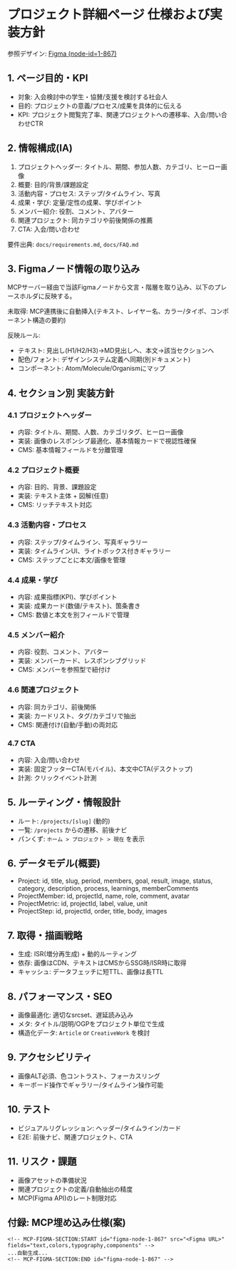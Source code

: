 # プロジェクト詳細ページ 仕様および実装方針

参照デザイン: [Figma (node-id=1-867)](https://www.figma.com/design/SueA7I2vCsatvIf0s7BgB7/%E7%84%A1%E9%A1%8C?node-id=1-867&m=dev)

## 1. ページ目的・KPI
- 対象: 入会検討中の学生・協賛/支援を検討する社会人
- 目的: プロジェクトの意義/プロセス/成果を具体的に伝える
- KPI: プロジェクト閲覧完了率、関連プロジェクトへの遷移率、入会/問い合わせCTR

## 2. 情報構成(IA)
1. プロジェクトヘッダー: タイトル、期間、参加人数、カテゴリ、ヒーロー画像
2. 概要: 目的/背景/課題設定
3. 活動内容・プロセス: ステップ/タイムライン、写真
4. 成果・学び: 定量/定性の成果、学びポイント
5. メンバー紹介: 役割、コメント、アバター
6. 関連プロジェクト: 同カテゴリや前後関係の推薦
7. CTA: 入会/問い合わせ

要件出典: `docs/requirements.md`, `docs/FAQ.md`

## 3. Figmaノード情報の取り込み
MCPサーバー経由で当該Figmaノードから文言・階層を取り込み、以下のプレースホルダに反映する。

<!-- MCP-FIGMA-SECTION:START id="figma-node-1-867" src="https://www.figma.com/design/SueA7I2vCsatvIf0s7BgB7/%E7%84%A1%E9%A1%8C?node-id=1-867&m=dev" -->
未取得: MCP連携後に自動挿入(テキスト、レイヤー名、カラー/タイポ、コンポーネント構造の要約)
<!-- MCP-FIGMA-SECTION:END id="figma-node-1-867" -->

反映ルール:
- テキスト: 見出し(H1/H2/H3)→MD見出しへ、本文→該当セクションへ
- 配色/フォント: デザインシステム定義へ同期(別ドキュメント)
- コンポーネント: Atom/Molecule/Organismにマップ

## 4. セクション別 実装方針

### 4.1 プロジェクトヘッダー
- 内容: タイトル、期間、人数、カテゴリタグ、ヒーロー画像
- 実装: 画像のレスポンシブ最適化、基本情報カードで視認性確保
- CMS: 基本情報フィールドを分離管理

### 4.2 プロジェクト概要
- 内容: 目的、背景、課題設定
- 実装: テキスト主体 + 図解(任意)
- CMS: リッチテキスト対応

### 4.3 活動内容・プロセス
- 内容: ステップ/タイムライン、写真ギャラリー
- 実装: タイムラインUI、ライトボックス付きギャラリー
- CMS: ステップごとに本文/画像を管理

### 4.4 成果・学び
- 内容: 成果指標(KPI)、学びポイント
- 実装: 成果カード(数値/テキスト)、箇条書き
- CMS: 数値と本文を別フィールドで管理

### 4.5 メンバー紹介
- 内容: 役割、コメント、アバター
- 実装: メンバーカード、レスポンシブグリッド
- CMS: メンバーを参照型で紐付け

### 4.6 関連プロジェクト
- 内容: 同カテゴリ、前後関係
- 実装: カードリスト、タグ/カテゴリで抽出
- CMS: 関連付け(自動/手動)の両対応

### 4.7 CTA
- 内容: 入会/問い合わせ
- 実装: 固定フッターCTA(モバイル)、本文中CTA(デスクトップ)
- 計測: クリックイベント計測

## 5. ルーティング・情報設計
- ルート: `/projects/[slug]` (動的)
- 一覧: `/projects` からの遷移、前後ナビ
- パンくず: `ホーム > プロジェクト > 現在` を表示

## 6. データモデル(概要)
- Project: id, title, slug, period, members, goal, result, image, status, category, description, process, learnings, memberComments
- ProjectMember: id, projectId, name, role, comment, avatar
- ProjectMetric: id, projectId, label, value, unit
- ProjectStep: id, projectId, order, title, body, images

## 7. 取得・描画戦略
- 生成: ISR(増分再生成) + 動的ルーティング
- 依存: 画像はCDN、テキストはCMSからSSG時/ISR時に取得
- キャッシュ: データフェッチに短TTL、画像は長TTL

## 8. パフォーマンス・SEO
- 画像最適化: 適切なsrcset、遅延読み込み
- メタ: タイトル/説明/OGPをプロジェクト単位で生成
- 構造化データ: `Article` or `CreativeWork` を検討

## 9. アクセシビリティ
- 画像ALT必須、色コントラスト、フォーカスリング
- キーボード操作でギャラリー/タイムライン操作可能

## 10. テスト
- ビジュアルリグレッション: ヘッダー/タイムライン/カード
- E2E: 前後ナビ、関連プロジェクト、CTA

## 11. リスク・課題
- 画像アセットの準備状況
- 関連プロジェクトの定義/自動抽出の精度
- MCP(Figma API)のレート制限対応

## 付録: MCP埋め込み仕様(案)
```
<!-- MCP-FIGMA-SECTION:START id="figma-node-1-867" src="<Figma URL>" fields="text,colors,typography,components" -->
...自動生成...
<!-- MCP-FIGMA-SECTION:END id="figma-node-1-867" -->
```
